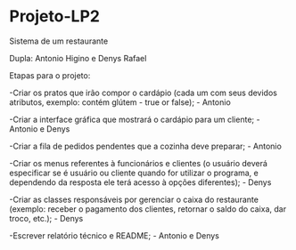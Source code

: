 # Projeto-LP2
 Sistema de um restaurante

Dupla: Antonio Higino e Denys Rafael

Etapas para o projeto:

-Criar os pratos que irão compor o cardápio (cada um com seus devidos
 atributos, exemplo: contém glútem - true or false); - Antonio

-Criar a interface gráfica que mostrará o cardápio para um cliente; - Antonio e Denys

-Criar a fila de pedidos pendentes que a cozinha deve preparar; - Antonio

-Criar os menus referentes à funcionários e clientes (o usuário deverá
especificar se é usuário ou cliente quando for utilizar o programa, e
dependendo da resposta ele terá acesso à opções diferentes); - Denys

-Criar as classes responsáveis por gerenciar o caixa do restaurante (exemplo:
receber o pagamento dos clientes, retornar o saldo do caixa, dar troco, etc.); - Denys

-Escrever relatório técnico e README; - Antonio e Denys